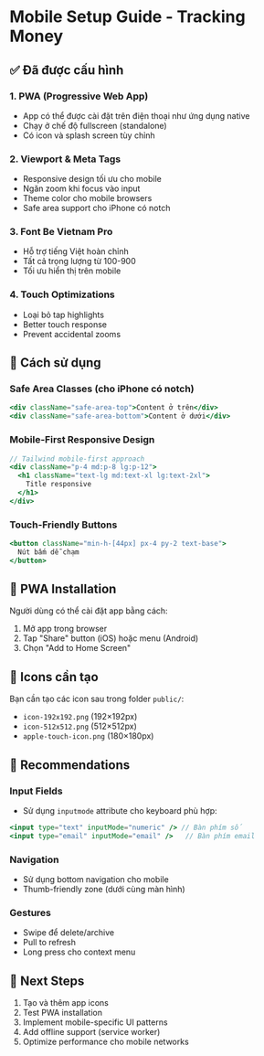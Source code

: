 # Mobile Setup Guide - Tracking Money

## ✅ Đã được cấu hình

### 1. **PWA (Progressive Web App)**
- App có thể được cài đặt trên điện thoại như ứng dụng native
- Chạy ở chế độ fullscreen (standalone)
- Có icon và splash screen tùy chỉnh

### 2. **Viewport & Meta Tags**
- Responsive design tối ưu cho mobile
- Ngăn zoom khi focus vào input
- Theme color cho mobile browsers
- Safe area support cho iPhone có notch

### 3. **Font Be Vietnam Pro**
- Hỗ trợ tiếng Việt hoàn chỉnh
- Tất cả trọng lượng từ 100-900
- Tối ưu hiển thị trên mobile

### 4. **Touch Optimizations**
- Loại bỏ tap highlights
- Better touch response
- Prevent accidental zooms

## 🎯 Cách sử dụng

### **Safe Area Classes (cho iPhone có notch)**
```jsx
<div className="safe-area-top">Content ở trên</div>
<div className="safe-area-bottom">Content ở dưới</div>
```

### **Mobile-First Responsive Design**
```jsx
// Tailwind mobile-first approach
<div className="p-4 md:p-8 lg:p-12">
  <h1 className="text-lg md:text-xl lg:text-2xl">
    Title responsive
  </h1>
</div>
```

### **Touch-Friendly Buttons**
```jsx
<button className="min-h-[44px] px-4 py-2 text-base">
  Nút bấm dễ chạm
</button>
```

## 📱 PWA Installation

Người dùng có thể cài đặt app bằng cách:
1. Mở app trong browser
2. Tap "Share" button (iOS) hoặc menu (Android)
3. Chọn "Add to Home Screen"

## 🎨 Icons cần tạo

Bạn cần tạo các icon sau trong folder `public/`:
- `icon-192x192.png` (192×192px)
- `icon-512x512.png` (512×512px)
- `apple-touch-icon.png` (180×180px)

## 🔧 Recommendations

### **Input Fields**
- Sử dụng `inputmode` attribute cho keyboard phù hợp:
```jsx
<input type="text" inputMode="numeric" /> // Bàn phím số
<input type="email" inputMode="email" />   // Bàn phím email
```

### **Navigation**
- Sử dụng bottom navigation cho mobile
- Thumb-friendly zone (dưới cùng màn hình)

### **Gestures**
- Swipe để delete/archive
- Pull to refresh
- Long press cho context menu

## 🚀 Next Steps

1. Tạo và thêm app icons
2. Test PWA installation
3. Implement mobile-specific UI patterns
4. Add offline support (service worker)
5. Optimize performance cho mobile networks
